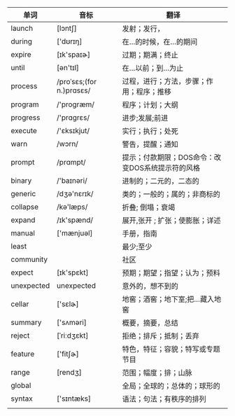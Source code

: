 | 单词       | 音标                     | 翻译                                             |
| ---------- | ------------------------ | ------------------------------------------------ |
| launch     | [lɔntʃ]                  | 发射；发行，                                     |
| during     | ['dʊrɪŋ]                 | 在…的时候，在…的期间                             |
| expire     | [ɪk'spaɪɚ]               | 过期；期满；终止                                 |
| until      | [ən'tɪl]                 | 在…以前；到…为止                                 |
| process    | /proˈsɛs;(for n.)prɑsɛs/ | 过程，进行；方法，步骤；作用；程序；推移         |
| program    | /'proɡræm/               | 程序；计划；大纲                                 |
| progress   | /'prɑɡrɛs/               | 进步;发展;前进                                   |
| execute    | /'ɛksɪkjut/              | 实行；执行；处死                                 |
| warn       | /wɔrn/                   | 警告，提醒；通知                                 |
| prompt     | /prɑmpt/                 | 提示；付款期限；DOS命令：改变DOS系统提示符的风格 |
| binary     | /'baɪnəri/               | 进制的；二元的，二态的                           |
| generic    | /dʒə'nɛrɪk/              | 类的；一般的；属的；非商标的                     |
| collapse   | /kə'læps/                | 折叠;  倒塌；衰竭                                |
| expand     | /ɪk'spænd/               | 展开,张开 ; 扩张；使膨胀；详述                   |
| manual     | ['mænjuəl]               | 手册，指南                                       |
| least      |                          | 最少;至少                                        |
| community  |                          | 社区                                             |
| expect     | [ɪk'spɛkt]               | 预期；期望；指望；认为；预料                     |
| unexpected | unexpected               | 意外的，想不到的                                 |
| cellar     | ['sɛlɚ]                  | 地窖；酒窖；地下室;把…藏入地窖                   |
| summary    | ['sʌməri]                | 概要，摘要，总结                                 |
| reject     | [ˈriːdʒɛkt]              | 拒绝；排斥；抵制；丢弃                           |
| feature    | ['fitʃɚ]                 | 特色，特征；容貌；特写或专题节目                 |
| range      | [rendʒ]                  | 范围；幅度；排；山脉                             |
| global     |                          | 全局；全球的；总体的；球形的                     |
| syntax     | ['sɪntæks]               | 语法；句法；有秩序的排列                         |
|            |                          |                                                  |
